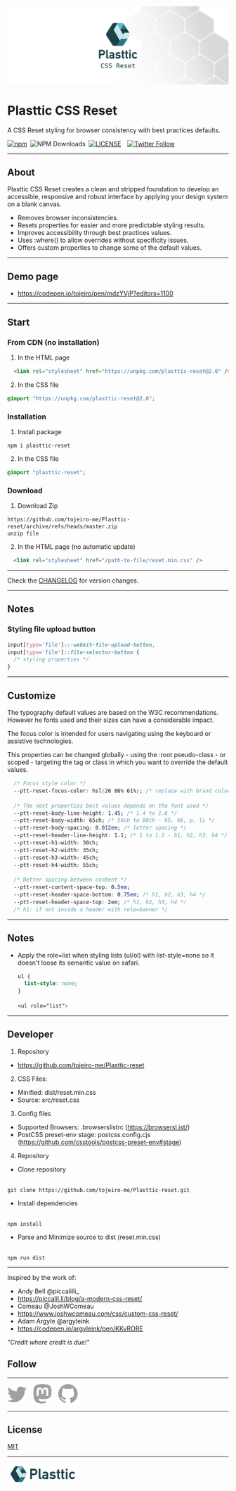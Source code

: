 [![Plasttic](./.github/assets/repo-banner-1400w-reset.png)](https://plasttic.dev)

# Plasttic CSS Reset

A CSS Reset styling for browser consistency with best practices defaults.

[![npm](https://img.shields.io/npm/v/plasttic-reset.svg?style=flat&colorA=18181B&colorB=2D7786)](https://www.npmjs.com/package/plasttic-reset)&ensp;![NPM Downloads](https://img.shields.io/npm/dt/plasttic-reset.svg?style=flat&colorA=18181B&colorB=2D7786)&ensp;[![LICENSE](https://img.shields.io/badge/license-MIT-lightgrey.svg?style=flat&colorA=18181B&colorB=2D7786)](https://github.com/tojeiro-me/Plasttic-reset/blob/master/LICENSE)&emsp;[![Twitter Follow](https://img.shields.io/twitter/follow/Plasttic_Dev?style=social)](https://twitter.com/Plasttic_Dev)

---

## About

Plasttic CSS Reset creates a clean and stripped foundation to develop an accessible, responsive and robust interface by applying your design system on a blank canvas.

- Removes browser inconsistencies.
- Resets properties for easier and more predictable styling results.
- Improves accessibility through best practices values.
- Uses :where() to allow overrides without specificity issues.
- Offers custom properties to change some of the default values.

---

## Demo page

- https://codepen.io/tojeiro/pen/mdzYVjP?editors=1100

---

## Start

### From CDN (no installation)

1. In the HTML page

```HTML
  <link rel="stylesheet" href="https://unpkg.com/plasttic-reset@2.0" />
```

2. In the CSS file

```CSS
@import "https://unpkg.com/plasttic-reset@2.0";
```

### Installation

1. Install package

```
npm i plasttic-reset
```

2. In the CSS file

```CSS
@import "plasttic-reset";
```

### Download

1. Download Zip

```
https://github.com/tojeiro-me/Plasttic-reset/archive/refs/heads/master.zip
unzip file
```

2. In the HTML page (no automatic update)

```HTML
  <link rel="stylesheet" href="/path-to-file/reset.min.css" />
```

---

Check the [CHANGELOG](CHANGELOG.md) for version changes.

---

## Notes

### Styling file upload button

```CSS
input[type='file']::-webkit-file-upload-button,
input[type='file']::file-selector-button {
  /* styling properties */
}
```

---

## Customize

The typography default values are based on the W3C recommendations. However he fonts used and their sizes can have a considerable impact.

The focus color is intended for users navigating using the keyboard or assistive technologies.

This properties can be changed globally - using the :root pseudo-class - or scoped - targeting the tag or class in which you want to override the default values.

```CSS
  /* Focus style color */
  --ptt-reset-focus-color: hsl(26 86% 61%); /* replace with brand color, ... */

  /* The next properties best values depends on the font used */
  --ptt-reset-body-line-height: 1.45; /* 1.4 to 1.6 */
  --ptt-reset-body-width: 65ch; /* 50ch to 80ch - h5, h6, p, li */
  --ptt-reset-body-spacing: 0.012em; /* letter spacing */
  --ptt-reset-header-line-height: 1.1; /* 1 to 1.2 - h1, h2, h3, h4 */
  --ptt-reset-h1-width: 30ch;
  --ptt-reset-h2-width: 35ch;
  --ptt-reset-h3-width: 45ch;
  --ptt-reset-h4-width: 55ch;

  /* Better spacing between content */
  --ptt-reset-content-space-top: 0.5em;
  --ptt-reset-header-space-bottom: 0.75em; /* h1, h2, h3, h4 */
  --ptt-reset-header-space-top: 2em; /* h1, h2, h3, h4 */
  /* h1: if not inside a header with role=banner */
```

---

## Notes

- Apply the role=list when styling lists (ul/ol) with list-style=none
  so it doesn't loose its semantic value on safari.

  ```CSS
  ul {
    list-style: none;
  }

  <ul role="list">
  ```

---

## Developer

1. Repository

- https://github.com/tojeiro-me/Plasttic-reset

2. CSS Files:

- Minified: dist/reset.min.css
- Source: src/reset.css

3. Config files

- Supported Browsers: .browserslistrc (https://browsersl.ist/)
- PostCSS preset-env stage: postcss.config.cjs (https://github.com/csstools/postcss-preset-env#stage)

4. Repository

- Clone repository

```

git clone https://github.com/tojeiro-me/Plasttic-reset.git

```

- Install dependencies

```

npm install

```

- Parse and Minimize source to dist (reset.min.css)

```

npm run dist

```

---

Inspired by the work of:

- Andy Bell @piccalilli\_
- https://piccalil.li/blog/a-modern-css-reset/
- Comeau @JoshWComeau
- https://www.joshwcomeau.com/css/custom-css-reset/
- Adam Argyle @argyleink
- https://codepen.io/argyleink/pen/KKvRORE

_"Credit where credit is due!"_

## Follow

---

[![Twitter](./.github/assets/twitter.svg)](https://twitter.com/Plasttic_Dev)&emsp;[![Mastodon](./.github/assets/mastodon.svg)](https://mastodon.social/@plasttic)&emsp;[![Github](./.github/assets/github.svg)](https://github.com/tojeiro-me)

---

## License

[MIT](./LICENSE)

---

[![Plasttic](./.github/assets/repo-badge-50h.png)](https://github.com/tojeiro-me/Plasttic)

```

```

